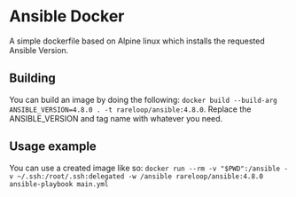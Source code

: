 # Ansible Docker

A simple dockerfile based on Alpine linux which installs the requested Ansible Version.

## Building

You can build an image by doing the following: `docker build --build-arg ANSIBLE_VERSION=4.8.0 . -t rareloop/ansible:4.8.0`. Replace the ANSIBLE_VERSION and tag name with whatever you need.

## Usage example

You can use a created image like so: `docker run --rm -v "$PWD":/ansible -v ~/.ssh:/root/.ssh:delegated -w /ansible rareloop/ansible:4.8.0 ansible-playbook main.yml`